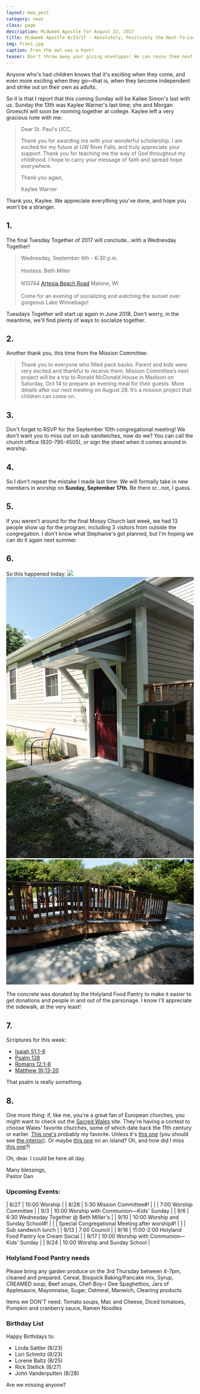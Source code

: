 ```yaml
---
layout: mwa_post
category: news
class: page
description: Midweek Apostle for August 23, 2017
title: Midweek Apostle 8/23/17 - Absolutely, Positively the Next-To-Last Newsletter of August
img: fran1.jpg
caption: Fran the owl was a hoot!
teaser: Don't throw away your giving envelopes! We can reuse them next year!
---
```


Anyone who's had children knows that it's exciting when they come, and even more exciting when they go&mdash;that is, when they become independent and strike out on their own as adults.

So it is that I report that this coming Sunday will be Kailee Simon's last with us. Sunday the 13th was Kaylee Warner's last time; she and Morgan Groeschl will soon be rooming together at college. Kaylee left a very gracious note with me:

<blockquote>Dear St. Paul's UCC,

Thank you for awarding me with your wonderful scholarship. I am excited for my future at UW River Falls, and truly appreciate your support. Thank you for teaching me the way of God throughout my childhood. I hope to carry your message of faith and spread hope everywhere.

Thank you again,

Kaylee Warner</blockquote>

Thank *you*, Kaylee. We appreciate everything you've done, and hope you won't be a stranger.
<!--more-->

## 1.

The final Tuesday Together of 2017 will conclude…with a Wednesday Together!

<blockquote>Wednesday, September 6th - 6:30 p.m.<br /><br />
Hostess:  Beth Miller<br /><br />
N10744 <a href="https://maps.google.com/?q=N10744+Artesia+Beach+Road+%0D+Malone,+WI&entry=gmail&source=g">Artesia Beach Road</a> Malone, WI<br /><br />
Come for an evening of socializing and watching the sunset over gorgeous Lake Winnebago!</blockquote>

Tuesdays Together will start up again in June 2018. Don't worry, in the meantime, we'll find plenty of ways to socialize together.

## 2. 

Another thank you, this time from the Mission Committee:

>Thank you to everyone who filled pack backs. Parent and kids were very excited and thankful to receive them.  Mission Committee’s next project will be a trip to Ronald McDonald House in Madison on Saturday, Oct 14 to prepare an evening meal for their guests. More details after our next meeting on August 28. It’s a mission project that children can come on.

## 3.

Don't forget to RSVP for the September 10th congregational meeting! We don't want you to miss out on sub sandwiches, now do we? You can call the church office (920-795-4505), or sign the sheet when it comes around in worship.


## 4.

So I don't repeat the mistake I made last time: We will formally take in new members in worship on **Sunday, September 17th**. Be there or…not, I guess.


## 5.

If you weren't around for the final Mossy Church last week, we had 13 people show up for the program, including 3 visitors from outside the congregation. I don't know what Stephanie's got planned, but I'm hoping we can do it again next summer.


## 6.

So this happened today:
![](http://localhost:4000/img/news/sidewalk1.jpg)
![](/img/news/sidewalk2.jpg)
![](/img/news/sidewalk3.jpg)

The concrete was donated by the Holyland Food Pantry to make it easier to get donations and people in and out of the parsonage. I know I'll appreciate the sidewalk, at the very least!


## 7.

Scriptures for this week:
 <ul>
 	<li>
 		<a href="http://facebook.us13.list-manage1.com/track/click?u=cce5979cb8d714dfb55755a36&id=b050510d28&e=b4a5fc0bb8">Isaiah 51:1-6</a>
 	</li>
 	<li>
 		<a href="http://facebook.us13.list-manage1.com/track/click?u=cce5979cb8d714dfb55755a36&id=b050510d28&e=b4a5fc0bb8">Psalm 138</a>
 	</li>
 	<li>
 		<a href="http://facebook.us13.list-manage1.com/track/click?u=cce5979cb8d714dfb55755a36&id=b050510d28&e=b4a5fc0bb8">Romans 12:1-8</a>
 	</li>
 	<li>
 		<a href="http://facebook.us13.list-manage1.com/track/click?u=cce5979cb8d714dfb55755a36&id=b050510d28&e=b4a5fc0bb8">Matthew 16:13-20</a>
 	</li>
 </ul>

That psalm is really something.

## 8.

One more thing: if, like me, you're a great fan of European churches, you might want to check out the [Sacred Wales](http://facebook.us13.list-manage.com/track/click?u=cce5979cb8d714dfb55755a36&id=a089fca73b&e=b4a5fc0bb8) site. They're having a contest to choose Wales' favorite churches, some of which date back the 11th century or earlier. [This one's](http://facebook.us13.list-manage.com/track/click?u=cce5979cb8d714dfb55755a36&id=f6198843c3&e=b4a5fc0bb8) probably my favorite. Unless it's [this one](http://facebook.us13.list-manage.com/track/click?u=cce5979cb8d714dfb55755a36&id=5e236719f1&e=b4a5fc0bb8) (you should see [the interior](http://facebook.us13.list-manage.com/track/click?u=cce5979cb8d714dfb55755a36&id=9e80654cfa&e=b4a5fc0bb8)). Or maybe [this one](http://facebook.us13.list-manage.com/track/click?u=cce5979cb8d714dfb55755a36&id=f22c1e10e2&e=b4a5fc0bb8) on an island? Oh, and how did I miss [this one](http://facebook.us13.list-manage.com/track/click?u=cce5979cb8d714dfb55755a36&id=20385ca3e7&e=b4a5fc0bb8)?!

Oh, dear. I could be here all day.


<div class="blessings">Many blessings,<br />
Pastor Dan</div>

<div class="after-box" markdown="1">

### Upcoming Events:

| 8/27 | 10:00 Worship |
| 8/28 | 5:30 Mission Committee#! |
|      | 7:00 Worship Committee |
| 9/3  | 10:00 Worship with Communion—Kids' Sunday |
| 9/6  | 6:30 Wednesday Together @ Beth Miller's |
| 9/10 | 10:00 Worship and Sunday School#! |
|      | Special Congregational Meeting after worship#! |
|      | Sub sandwich lunch |
| 9/13 | 7:00 Council |
| 9/16 | 11:00-2:00 Holyland Food Pantry Ice Cream Social |
| 9/17 | 10:00 Worship with Communion—Kids' Sunday |
| 9/24 | 10:00 Worship and Sunday School |     

### Holyland Food Pantry needs
Please bring any garden produce on the 3rd Thursday between 4-7pm, cleaned and prepared. Cereal, Bisquick Baking/Pancake mix, Syrup, CREAMED soup, Beef soups, Chef-Boy-r Dee Spaghettios, Jars of Applesauce, Mayonnaise, Sugar, Oatmeal, Manwich, Cleaning products

Items we DON'T need: Tomato soups, Mac and Cheese, Diced tomatoes, Pumpkin and cranberry sauce, Ramen Noodles


### Birthday List
Happy Birthdays to:

* Linda Sattler (8/23)
* Lori Schmitz (8/23)
* Lorene Baltz (8/25)
* Rick Stellick (8/27)
* John Vanderputten (8/28)
 
Are we missing anyone?
</div>

<script>
//Spacing certain table rows
	$( "div.after-box table tr td:contains('#!')" ).css( "padding-bottom", "0" );
	$( "div.after-box table tr td:contains('#!')" ).prev().css( "padding-bottom", "0" );
	$( "div.after-box table tr td:contains('#!')" ).each(function () {
    $(this).html($(this).html().replace("#!", "<span class='hidden'>#!</span>"));
});
</script>